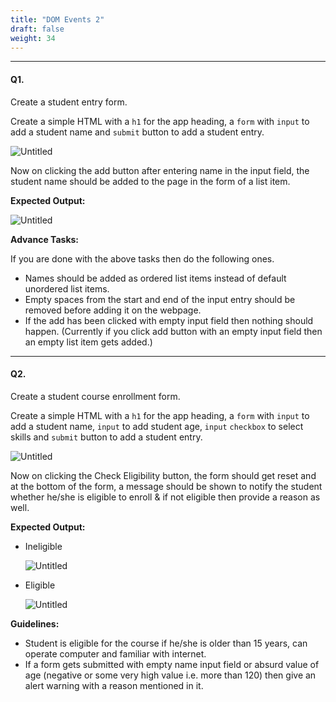 ```yaml
---
title: "DOM Events 2"
draft: false
weight: 34
---
```


---

#### Q1.

Create a student entry form.

Create a simple HTML with a `h1` for the app heading, a `form` with `input` to add a student name and `submit` button to add a student entry.

![Untitled](../../../../images/exercises/dom-events2/1.png)

Now on clicking the add button after entering name in the input field, the student name should be added to the page in the form of a list item.

**Expected Output:**

![Untitled](../../../../images/exercises/dom-events2/2.png)

**Advance Tasks:** 

If you are done with the above tasks then do the following ones.

- Names should be added as ordered list items instead of default unordered list items.
- Empty spaces from the start and end of the input entry should be removed before adding it on the webpage.
- If the add has been clicked with empty input field then nothing should happen. (Currently if you click add button with an empty input field then an empty list item gets added.)

---

#### Q2.

Create a student course enrollment form.

Create a simple HTML with a `h1` for the app heading, a `form` with `input` to add a student name, `input` to add student age, `input` `checkbox` to select skills and `submit` button to add a student entry.

![Untitled](../../../../images/exercises/dom-events2/3.png)

Now on clicking the Check Eligibility button, the form should get reset and at the bottom of the form, a message should be shown to notify the student whether
he/she is eligible to enroll & if not eligible then provide a reason as well.

**Expected Output:**

- Ineligible

    ![Untitled](../../../../images/exercises/dom-events2/4.png)

- Eligible

    ![Untitled](../../../../images/exercises/dom-events2/5.png)

**Guidelines:**

- Student is eligible for the course if he/she is older than 15 years, can operate computer and familiar with internet.
- If a form gets submitted with empty name input field or absurd value of age (negative or some very high value i.e. more than 120) then give an alert
warning with a reason mentioned in it.
